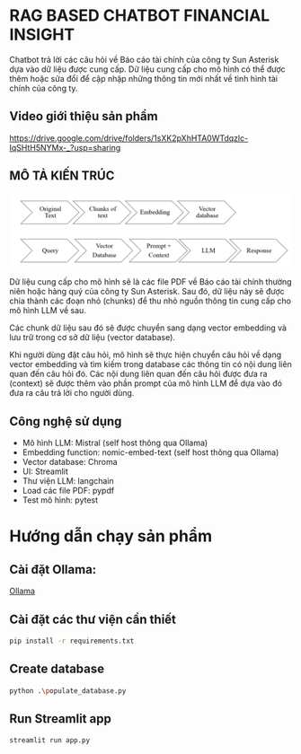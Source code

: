 
# RAG BASED CHATBOT FINANCIAL INSIGHT

Chatbot trả lời các câu hỏi về Báo cáo tài chính của công ty Sun Asterisk dựa vào dữ liệu được cung cấp. Dữ liệu cung cấp cho mô hình có thể được thêm hoặc sửa đổi để cập nhập những thông tin mới nhất về tình hình tài chính của công ty.

## Video giới thiệu sản phẩm
https://drive.google.com/drive/folders/1sXK2pXhHTA0WTdqzlc-IqSHtH5NYMx-_?usp=sharing
## MÔ TẢ KIẾN TRÚC
![Image Description](https://github.com/sirgecko84/RAG-based-Chatbot-Financial-Insight/blob/master/cimg.PNG)


Dữ liệu cung cấp cho mô hình sẽ là các file PDF về Báo cáo tài chính thường niên hoặc hàng quý của công ty Sun Asterisk. Sau đó, dữ liệu này sẽ được chia thành các đoạn nhỏ (chunks) để thu nhỏ nguồn thông tin cung cấp cho mô hình LLM về sau.

Các chunk dữ liệu sau đó sẽ được chuyển sang dạng vector embedding và lưu trữ trong cơ sở dữ liệu (vector database).

Khi người dùng đặt câu hỏi, mô hình sẽ thực hiện chuyển câu hỏi về dạng vector embedding và tìm kiếm trong database các thông tin có nội dung liên quan đến câu hỏi đó. Các nội dung liên quan đến câu hỏi được đưa ra (context) sẽ được thêm vào phần prompt của mô hình LLM để dựa vào đó đưa ra câu trả lời cho người dùng.


## Công nghệ sử dụng

- Mô hình LLM: Mistral (self host thông qua Ollama)
- Embedding function: nomic-embed-text (self host thông qua Ollama)
- Vector database: Chroma
- UI: Streamlit
- Thư viện LLM: langchain
- Load các file PDF: pypdf
- Test mô hình: pytest

# Hướng dẫn chạy sản phẩm

## Cài đặt Ollama:
[Ollama](https://ollama.com)

## Cài đặt các thư viện cần thiết
```bash
pip install -r requirements.txt
```
## Create database
```bash
python .\populate_database.py
```
## Run Streamlit app
```bash
streamlit run app.py
```

